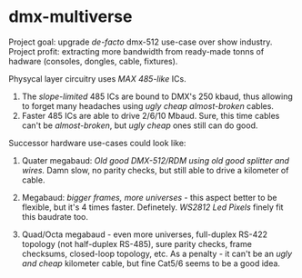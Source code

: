 # dmx-multiverse

Project goal: upgrade *de-facto* dmx-512 use-case over show industry.
Project profit: extracting more bandwidth from ready-made tonns of hadware (consoles, dongles, cable, fixtures).

Physycal layer circuitry uses *MAX 485-like* ICs. 

1) The *slope-limited* 485 ICs are bound to DMX's 250 kbaud, thus allowing to forget many headaches using *ugly cheap almost-broken* cables.
2) Faster 485 ICs are able to drive 2/6/10 Mbaud. Sure, this time cables can't be *almost-broken*, but *ugly cheap* ones still can do good.

Successor hardware use-cases could look like:

1) Quater megabaud: *Old good DMX-512/RDM using old good splitter and wires.* Damn slow, no parity checks, but still able to drive a kilometer of cable.

2) Megabaud: *bigger frames, more universes* - this aspect better to be flexible, but it's 4 times faster. Definetely. *WS2812 Led Pixels* finely fit this baudrate too.

3) Quad/Octa megabaud - even more universes, full-duplex RS-422 topology (not half-duplex RS-485), sure parity checks, frame checksums, closed-loop topology, etc. As a penalty - it can't be an *ugly and cheap* kilometer cable, but fine Cat5/6 seems to be a good idea.
